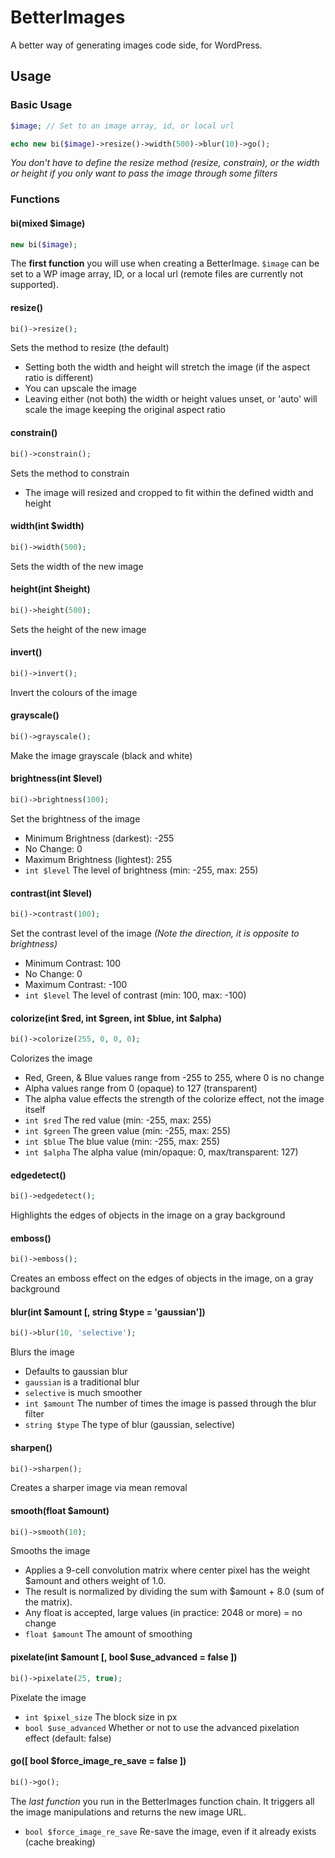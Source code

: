 # BetterImages
A better way of generating images code side, for WordPress.

## Usage
### Basic Usage
```php
$image; // Set to an image array, id, or local url

echo new bi($image)->resize()->width(500)->blur(10)->go();
```

*You don't have to define the resize method (resize, constrain), or the width or height if you only want to pass the image through some filters*

### Functions

#### bi(mixed $image)
```php
new bi($image);
```

The **first function** you will use when creating a BetterImage. ```$image``` can be set to a WP image array, ID, or a local url (remote files are currently not supported).


#### resize()
```php
bi()->resize();
```

Sets the method to resize (the default)

* Setting both the width and height will stretch the image (if the aspect ratio is different)
* You can upscale the image
* Leaving either (not both) the width or height values unset, or 'auto' will scale the image keeping the original aspect ratio


#### constrain()
```php
bi()->constrain();
```

Sets the method to constrain

* The image will resized and cropped to fit within the defined width and height


#### width(int $width)
```php
bi()->width(500);
```

Sets the width of the new image


#### height(int $height)
```php
bi()->height(500);
```

Sets the height of the new image


#### invert()
```php
bi()->invert();
```

Invert the colours of the image


#### grayscale()
```php
bi()->grayscale();
```

Make the image grayscale (black and white)


#### brightness(int $level)
```php
bi()->brightness(100);
```

Set the brightness of the image

* Minimum Brightness (darkest): -255
* No Change: 0
* Maximum Brightness (lightest): 255
* ```int $level``` The level of brightness (min: -255, max: 255)


#### contrast(int $level)
```php
bi()->contrast(100);
```

Set the contrast level of the image *(Note the direction, it is opposite to brightness)*

* Minimum Contrast: 100
* No Change: 0
* Maximum Contrast: -100
* ```int $level``` The level of contrast (min: 100, max: -100)


#### colorize(int $red, int $green, int $blue, int $alpha)
```php
bi()->colorize(255, 0, 0, 0);
```

Colorizes the image

* Red, Green, & Blue values range from -255 to 255, where 0 is no change
* Alpha values range from 0 (opaque) to 127 (transparent)
* The alpha value effects the strength of the colorize effect, not the image itself
* ```int $red``` The red value (min: -255, max: 255)
* ```int $green``` The green value (min: -255, max: 255)
* ```int $blue``` The blue value (min: -255, max: 255)
* ```int $alpha``` The alpha value (min/opaque: 0, max/transparent: 127)


#### edgedetect()
```php
bi()->edgedetect();
```

Highlights the edges of objects in the image on a gray background


#### emboss()
```php
bi()->emboss();
```

Creates an emboss effect on the edges of objects in the image, on a gray background


#### blur(int $amount [, string $type = 'gaussian'])
```php
bi()->blur(10, 'selective');
```

Blurs the image

* Defaults to gaussian blur
* ```gaussian``` is a traditional blur
* ```selective``` is much smoother
* ```int $amount``` The number of times the image is passed through the blur filter
* ```string $type``` The type of blur (gaussian, selective)


#### sharpen()
```php
bi()->sharpen();
```

Creates a sharper image via mean removal


#### smooth(float $amount)
```php
bi()->smooth(10);
```

Smooths the image

* Applies a 9-cell convolution matrix where center pixel has the weight $amount and others weight of 1.0.
* The result is normalized by dividing the sum with $amount + 8.0 (sum of the matrix).
* Any float is accepted, large values (in practice: 2048 or more) = no change
* ```float $amount``` The amount of smoothing


#### pixelate(int $amount [, bool $use_advanced = false ])
```php
bi()->pixelate(25, true);
```

Pixelate the image

* ```int $pixel_size``` The block size in px
* ```bool $use_advanced``` Whether or not to use the advanced pixelation effect (default: false)


#### go([ bool $force_image_re_save = false ])
```php
bi()->go();
```

The *last function* you run in the BetterImages function chain. It triggers all the image manipulations and returns the new image URL.

* ```bool $force_image_re_save``` Re-save the image, even if it already exists (cache breaking)